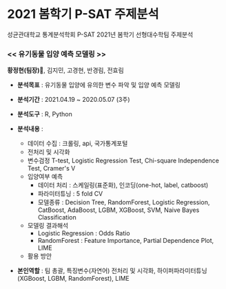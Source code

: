 # 2021 봄학기 P-SAT 주제분석
성균관대학교 통계분석학회 P-SAT 2021년 봄학기 선형대수학팀 주제분석

### << 유기동물 입양 예측 모델링 >>
**황정현(팀장)🙋**, 김지민, 고경현, 반경림, 전효림

- **분석목표**  :  유기동물 입양에 유의한 변수 파악 및 입양 예측 모델링
- **분석기간**  :  2021.04.19 ~ 2020.05.07 (3주)
- **분석도구**  :  R, Python
- **분석내용**  :  
  - 데이터 수집 : 크롤링, api, 국가통계포털
  - 전처리 및 시각화
  - 변수검정
      T-test, Logistic Regression Test, Chi-square Independence Test, Cramer's V
  - 입양여부 예측
    - 데이터 처리 : 스케일링(표준화), 인코딩(one-hot, label, catboost)
    - 파라미터튜닝 :  5 fold CV
    - 모델종류 :  Decision Tree, RandomForest, Logistic Regression, CatBoost, AdaBoost, LGBM, XGBoost, SVM, Naive Bayes Classification
  - 모델링 결과해석
    - Logistic Regression : Odds Ratio
    - RandomForest :  Feature Importance, Partial Dependence Plot, LIME
  - 활용 방안
       
- **본인역할**  :  팀 총괄, 특징변수(자연어) 전처리 및 시각화, 하이퍼파라미터튜닝(XGBoost, LGBM, RandomForest), LIME
